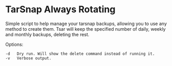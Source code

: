 # TarSnap Always Rotating

Simple script to help manage your tarsnap backups, allowing you to use any method to create them. Tsar will keep the specified number of daily, weekly and monthly backups, deleting the rest.

Options:
```
-d   Dry run. Will show the delete command instead of running it.
-v   Verbose output.
```
